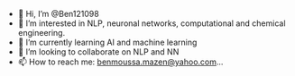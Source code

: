 - 👋 Hi, I’m @Ben121098
- 👀 I’m interested in NLP, neuronal networks, computational and chemical engineering.
- 🌱 I’m currently learning AI and machine learning
- 💞️ I’m looking to collaborate on NLP and NN
- 📫 How to reach me: benmoussa.mazen@yahoo.com...

<!---
Ben121098/Ben121098 is a ✨ special ✨ repository because its `README.md` (this file) appears on your GitHub profile.
You can click the Preview link to take a look at your changes.
--->
